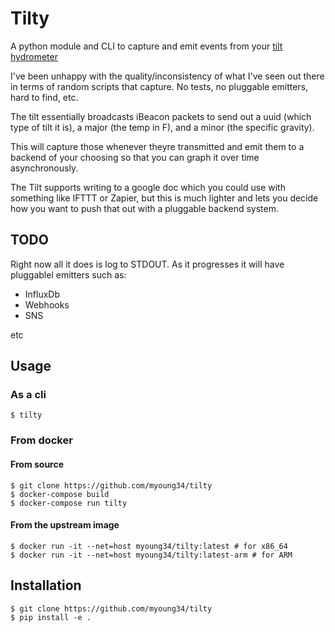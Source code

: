 Tilty
=====

A python module and CLI to capture and emit events from your [tilt hydrometer](https://tilthydrometer.com/)

I've been unhappy with the quality/inconsistency of what I've seen out there in terms of random scripts that capture.
No tests, no pluggable emitters, hard to find, etc.

The tilt essentially broadcasts iBeacon packets to send out a uuid (which type of tilt it is), a major (the temp in F), and a minor (the specific gravity).

This will capture those whenever theyre transmitted and emit them to a backend of your choosing so that you can graph it over time asynchronously.

The Tilt supports writing to a google doc which you could use with something like IFTTT or Zapier, but this is much lighter and lets you decide how you want to push that out with a pluggable backend system.


## TODO ##

Right now all it does is log to STDOUT.
As it progresses it will have pluggablel emitters such as:

  * InfluxDb
  * Webhooks
  * SNS

  etc


## Usage ##

### As a cli ###

```
$ tilty
```

### From docker ###

#### From source ####

```
$ git clone https://github.com/myoung34/tilty
$ docker-compose build
$ docker-compose run tilty
```

#### From the upstream image ####

```
$ docker run -it --net=host myoung34/tilty:latest # for x86_64
$ docker run -it --net=host myoung34/tilty:latest-arm # for ARM
```


## Installation ##

```
$ git clone https://github.com/myoung34/tilty
$ pip install -e .
```
